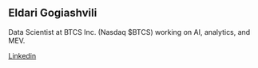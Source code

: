 ## Eldari Gogiashvili

Data Scientist at BTCS Inc. (Nasdaq $BTCS) working on AI, analytics, and MEV.

[Linkedin](https://www.linkedin.com/in/eldari-gogiashvili/)


